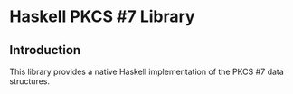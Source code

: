 # Haskell PKCS #7 Library

## Introduction

This library provides a native Haskell implementation of the PKCS #7
data structures.
